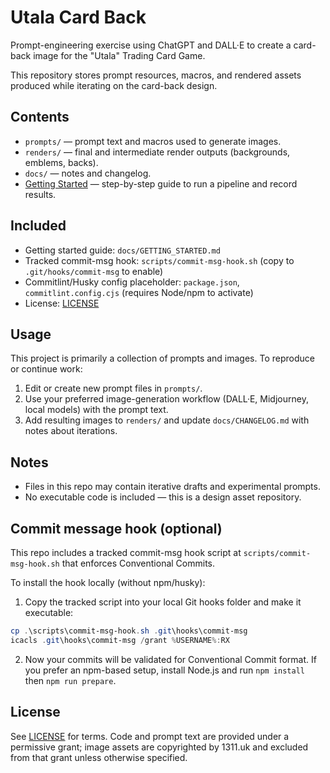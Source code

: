 # Utala Card Back

Prompt-engineering exercise using ChatGPT and DALL·E to create a card-back image for the "Utala" Trading Card Game.

This repository stores prompt resources, macros, and rendered assets produced while iterating on the card-back design.

## Contents

- `prompts/` — prompt text and macros used to generate images.
- `renders/` — final and intermediate render outputs (backgrounds, emblems, backs).
- `docs/` — notes and changelog.
- [Getting Started](docs/GETTING_STARTED.md) — step-by-step guide to run a pipeline and record results.

## Included

- Getting started guide: `docs/GETTING_STARTED.md`
- Tracked commit-msg hook: `scripts/commit-msg-hook.sh` (copy to `.git/hooks/commit-msg` to enable)
- Commitlint/Husky config placeholder: `package.json`, `commitlint.config.cjs` (requires Node/npm to activate)
- License: [LICENSE](LICENSE)

## Usage

This project is primarily a collection of prompts and images. To reproduce or continue work:

1. Edit or create new prompt files in `prompts/`.
2. Use your preferred image-generation workflow (DALL·E, Midjourney, local models) with the prompt text.
3. Add resulting images to `renders/` and update `docs/CHANGELOG.md` with notes about iterations.

## Notes

- Files in this repo may contain iterative drafts and experimental prompts.
- No executable code is included — this is a design asset repository.

## Commit message hook (optional)

This repo includes a tracked commit-msg hook script at `scripts/commit-msg-hook.sh` that enforces Conventional Commits.

To install the hook locally (without npm/husky):

1. Copy the tracked script into your local Git hooks folder and make it executable:

```powershell
cp .\scripts\commit-msg-hook.sh .git\hooks\commit-msg
icacls .git\hooks\commit-msg /grant %USERNAME%:RX
```

2. Now your commits will be validated for Conventional Commit format. If you prefer an npm-based setup, install Node.js and run `npm install` then `npm run prepare`.

## License

See [LICENSE](LICENSE) for terms. Code and prompt text are provided under a permissive
grant; image assets are copyrighted by 1311.uk and excluded from that grant unless
otherwise specified.
